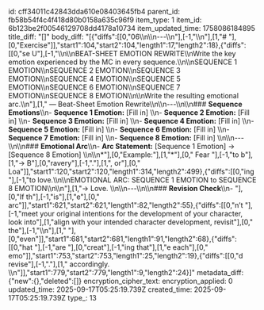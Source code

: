 id: cff34011c42843dda610e08403645fb4
parent_id: fb58b54f4c4f418d80b0158a635c96f9
item_type: 1
item_id: 6b123be2f00546129708dd4178a10734
item_updated_time: 1758086184895
title_diff: "[]"
body_diff: "[{\"diffs\":[[0,\"06\\\n\\\n---\\\n\"],[-1,\"\\\n\"],[1,\"# \"],[0,\"Exercise\"]],\"start1\":104,\"start2\":104,\"length1\":17,\"length2\":18},{\"diffs\":[[0,\"se U\"],[-1,\"\\\n\\\nBEAT-SHEET EMOTION REWRITE\\\nWrite the key emotion experienced by the MC in every sequence.\\\n\\\nSEQUENCE 1 EMOTION\\\nSEQUENCE 2 EMOTION\\\nSEQUENCE 3 EMOTION\\\nSEQUENCE 4 EMOTION\\\nSEQUENCE 5 EMOTION\\\nSEQUENCE 6 EMOTION\\\nSEQUENCE 7 EMOTION\\\nSEQUENCE 8 EMOTION\\\n\\\nWrite the resulting emotional arc.\\\n\"],[1,\" — Beat-Sheet Emotion Rewrite\\\n\\\n---\\\n\\\n### **Sequence Emotions**\\\n- **Sequence 1 Emotion:** [Fill in]  \\\n- **Sequence 2 Emotion:** [Fill in]  \\\n- **Sequence 3 Emotion:** [Fill in]  \\\n- **Sequence 4 Emotion:** [Fill in]  \\\n- **Sequence 5 Emotion:** [Fill in]  \\\n- **Sequence 6 Emotion:** [Fill in]  \\\n- **Sequence 7 Emotion:** [Fill in]  \\\n- **Sequence 8 Emotion:** [Fill in]  \\\n\\\n---\\\n\\\n### **Emotional Arc**\\\n- **Arc Statement:** [Sequence 1 Emotion] → [Sequence 8 Emotion]  \\\n\\\n*\"],[0,\"Example:\"],[1,\"*\"],[0,\" Fear \"],[-1,\"to b\"],[1,\"→ B\"],[0,\"ravery\"],[-1,\".\"],[1,\", or\"],[0,\" Loa\"]],\"start1\":120,\"start2\":120,\"length1\":314,\"length2\":499},{\"diffs\":[[0,\"ing \"],[-1,\"to love.\\\n\\\nEMOTIONAL ARC: SEQUENCE 1 EMOTION to SEQUENCE 8 EMOTION\\\n\\\n\"],[1,\"→ Love.  \\\n\\\n---\\\n\\\n### **Revision Check**\\\n- \"],[0,\"If th\"],[-1,\"is\"],[1,\"e\"],[0,\" arc\"]],\"start1\":621,\"start2\":621,\"length1\":82,\"length2\":55},{\"diffs\":[[0,\"n’t \"],[-1,\"meet your original intentions for the development of your character, look into\"],[1,\"align with your intended character development, revisit\"],[0,\" the\"],[-1,\"\\\n\"],[1,\" \"],[0,\"even\"]],\"start1\":681,\"start2\":681,\"length1\":91,\"length2\":68},{\"diffs\":[[0,\"hat \"],[-1,\"are \"],[0,\"creat\"],[-1,\"ing that\"],[1,\"e each\"],[0,\" emo\"]],\"start1\":753,\"start2\":753,\"length1\":25,\"length2\":19},{\"diffs\":[[0,\"d revise\"],[-1,\".\"],[1,\" accordingly.  \\\n\"]],\"start1\":779,\"start2\":779,\"length1\":9,\"length2\":24}]"
metadata_diff: {"new":{},"deleted":[]}
encryption_cipher_text: 
encryption_applied: 0
updated_time: 2025-09-17T05:25:19.739Z
created_time: 2025-09-17T05:25:19.739Z
type_: 13